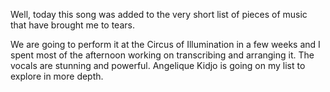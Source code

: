 Well, today this song was added to the very short list of pieces of music that have brought me to tears.

<youtube href="http://www.youtube.com/embed/dPVQEaKU8Cw"/>

We are going to perform it at the Circus of Illumination in a few weeks and I spent most of the afternoon working on transcribing and arranging it. The vocals are stunning and powerful. Angelique Kidjo is going on my list to explore in more depth.
